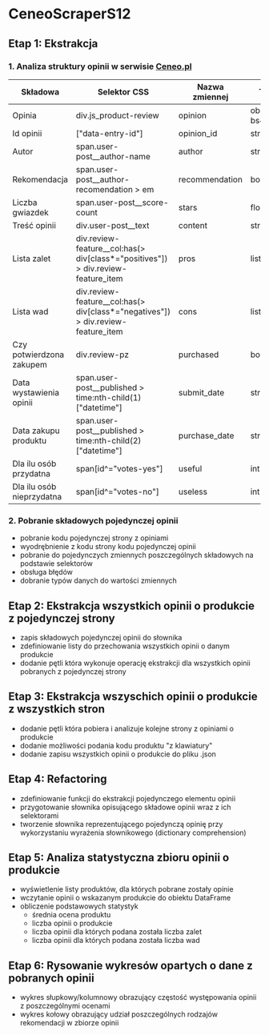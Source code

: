# CeneoScraperS12

## Etap 1: Ekstrakcja 
### 1. Analiza struktury opinii w serwisie [Ceneo.pl](https://www.ceneo.pl/)

|Składowa|Selektor CSS|Nazwa zmiennej|Typ danych|
|--------|------------|--------------|----------|
|Opinia|div.js_product-review|opinion|obiekt bs4.element.Tag|
|Id opinii|["data-entry-id"]|opinion_id|str|
|Autor|span.user-post__author-name|author|str|
|Rekomendacja|span.user-post__author-recomendation > em|recommendation|bool|
|Liczba gwiazdek|span.user-post__score-count|stars|float|
|Treść opinii|div.user-post__text|content|str|
|Lista zalet|div.review-feature__col:has(> div[class*="positives"]) > div.review-feature_item|pros|list|
|Lista wad|div.review-feature__col:has(> div[class*="negatives"]) > div.review-feature_item|cons|list|
|Czy potwierdzona zakupem|div.review-pz|purchased|bool|
|Data wystawienia opinii|span.user-post__published > time:nth-child(1)["datetime"]|submit_date|str|
|Data zakupu produktu|span.user-post__published > time:nth-child(2)["datetime"]|purchase_date|str|
|Dla ilu osób przydatna|span[id^="votes-yes"]|useful|int|
|Dla ilu osób nieprzydatna|span[id^="votes-no"]|useless|int|

### 2. Pobranie składowych pojedynczej opinii
- pobranie kodu pojedynczej strony z opiniami
- wyodrębnienie z kodu strony kodu pojedynczej opinii
- pobranie do pojedynczych zmiennych poszczególnych składowych na podstawie selektorów
- obsługa błędów
- dobranie typów danych do wartości zmiennych

## Etap 2: Ekstrakcja wszystkich opinii o produkcie z pojedynczej strony
- zapis składowych pojedynczej opinii do słownika
- zdefiniowanie listy do przechowania wszystkich opinii o danym produkcie
- dodanie pętli która wykonuje operację ekstrakcji dla wszystkich opinii pobranych z pojedynczej strony

## Etap 3: Ekstrakcja wszyschich opinii o produkcie z wszystkich stron
- dodanie pętli która pobiera i analizuje kolejne strony z opiniami o produkcie
- dodanie możliwości podania kodu produktu "z klawiatury"
- dodanie zapisu wszystkich opinii o produkcie do pliku .json

## Etap 4: Refactoring
- zdefiniowanie funkcji do ekstrakcji pojedynczego elementu opinii
- przygotowanie słownika opisującego składowe opinii wraz z ich selektorami
- tworzenie słownika reprezentującego pojedynczą opinię przy wykorzystaniu wyrażenia słownikowego (dictionary comprehension)

## Etap 5: Analiza statystyczna zbioru opinii o produkcie
- wyświetlenie listy produktów, dla których pobrane zostały opinie
- wczytanie opinii o wskazanym produkcie do obiektu DataFrame
- obliczenie podstawowych statystyk
    * średnia ocena produktu
    * liczba opinii o produkcie
    * liczba opinii dla których podana została liczba zalet
    * liczba opinii dla których podana została liczba wad

## Etap 6: Rysowanie wykresów opartych o dane z pobranych opinii
- wykres słupkowy/kolumnowy obrazujący częstość występowania opinii z poszczególnymi ocenami
- wykres kołowy obrazujący udział poszczególnych rodzajów rekomendacji w zbiorze opinii